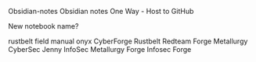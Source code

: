 Obsidian-notes
Obsidian notes One Way - Host to GitHub

New notebook name?

rustbelt field manual
onyx 
CyberForge 
Rustbelt Redteam Forge
Metallurgy 
CyberSec Jenny
InfoSec Metallurgy Forge
Infosec Forge
